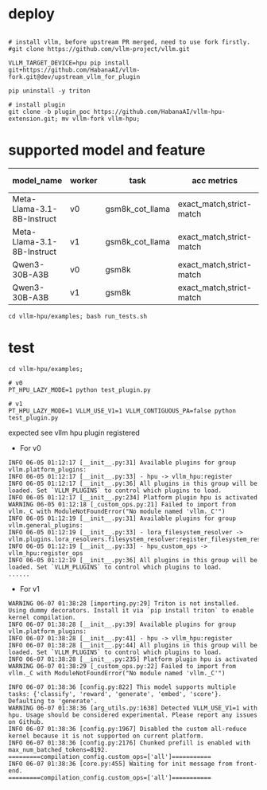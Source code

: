 # deploy

```

# install vllm, before upstream PR merged, need to use fork firstly.
#git clone https://github.com/vllm-project/vllm.git

VLLM_TARGET_DEVICE=hpu pip install git+https://github.com/HabanaAI/vllm-fork.git@dev/upstream_vllm_for_plugin

pip uninstall -y triton

# install plugin
git clone -b plugin_poc https://github.com/HabanaAI/vllm-hpu-extension.git; mv vllm-fork vllm-hpu;
```

# supported model and feature

| model_name | worker | task | acc metrics | acc score |
|----------- | ------ | ---- | ----------- | --------- |
| Meta-Llama-3.1-8B-Instruct | v0 | gsm8k_cot_llama | exact_match,strict-match | 0.8066 |
| Meta-Llama-3.1-8B-Instruct | v1 | gsm8k_cot_llama | exact_match,strict-match | 0.8105 |
| Qwen3-30B-A3B | v0 | gsm8k | exact_match,strict-match | 0.9023 |
| Qwen3-30B-A3B | v1 | gsm8k | exact_match,strict-match | 0.9062 |

```
cd vllm-hpu/examples; bash run_tests.sh
```

# test

```
cd vllm-hpu/examples;

# v0
PT_HPU_LAZY_MODE=1 python test_plugin.py

# v1
PT_HPU_LAZY_MODE=1 VLLM_USE_V1=1 VLLM_CONTIGUOUS_PA=false python test_plugin.py
```

expected see vllm hpu plugin registered
* For v0

```
INFO 06-05 01:12:17 [__init__.py:31] Available plugins for group vllm.platform_plugins:
INFO 06-05 01:12:17 [__init__.py:33] - hpu -> vllm_hpu:register
INFO 06-05 01:12:17 [__init__.py:36] All plugins in this group will be loaded. Set `VLLM_PLUGINS` to control which plugins to load.
INFO 06-05 01:12:17 [__init__.py:234] Platform plugin hpu is activated
WARNING 06-05 01:12:18 [_custom_ops.py:21] Failed to import from vllm._C with ModuleNotFoundError("No module named 'vllm._C'")
INFO 06-05 01:12:19 [__init__.py:31] Available plugins for group vllm.general_plugins:
INFO 06-05 01:12:19 [__init__.py:33] - lora_filesystem_resolver -> vllm.plugins.lora_resolvers.filesystem_resolver:register_filesystem_resolver
INFO 06-05 01:12:19 [__init__.py:33] - hpu_custom_ops -> vllm_hpu:register_ops
INFO 06-05 01:12:19 [__init__.py:36] All plugins in this group will be loaded. Set `VLLM_PLUGINS` to control which plugins to load.
......
```

* For v1

```
WARNING 06-07 01:38:28 [importing.py:29] Triton is not installed. Using dummy decorators. Install it via `pip install triton` to enable kernel compilation.
INFO 06-07 01:38:28 [__init__.py:39] Available plugins for group vllm.platform_plugins:
INFO 06-07 01:38:28 [__init__.py:41] - hpu -> vllm_hpu:register
INFO 06-07 01:38:28 [__init__.py:44] All plugins in this group will be loaded. Set `VLLM_PLUGINS` to control which plugins to load.
INFO 06-07 01:38:28 [__init__.py:235] Platform plugin hpu is activated
WARNING 06-07 01:38:29 [_custom_ops.py:22] Failed to import from vllm._C with ModuleNotFoundError("No module named 'vllm._C'")

INFO 06-07 01:38:36 [config.py:822] This model supports multiple tasks: {'classify', 'reward', 'generate', 'embed', 'score'}. Defaulting to 'generate'.
WARNING 06-07 01:38:36 [arg_utils.py:1638] Detected VLLM_USE_V1=1 with hpu. Usage should be considered experimental. Please report any issues on Github.
INFO 06-07 01:38:36 [config.py:1967] Disabled the custom all-reduce kernel because it is not supported on current platform.
INFO 06-07 01:38:36 [config.py:2176] Chunked prefill is enabled with max_num_batched_tokens=8192.
=========compilation_config.custom_ops=['all']===========
INFO 06-07 01:38:36 [core.py:455] Waiting for init message from front-end.
=========compilation_config.custom_ops=['all']===========
```
